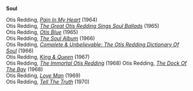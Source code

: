 **Soul**

Otis Redding, <a href="tidal://album/68711861">*Pain In My Heart*</a> (1964)  
Otis Redding, <a href="tidal://album/68712461">*The Great Otis Redding Sings Soul Ballads*</a> (1965)  
Otis Redding, <a href="tidal://album/68685955">*Otis Blue*</a> (1965)  
Otis Redding, <a href="tidal://album/76891032">*The Soul Album*</a> (1966)  
Otis Redding, <a href="tidal://album/68711848">*Complete & Unbelievable: The Otis Redding Dictionary Of Soul*</a> (1966)  
Otis Redding, <a href="tidal://album/68712449">*King & Queen*</a> (1967)  
Otis Redding, <a href="tidal://album/68712129">*The Immortal Otis Redding*</a> (1968) 
Otis Redding, <a href="tidal://album/68712487">*The Dock Of The Bay*</a> (1968)  
Otis Redding, <a href="tidal://album/76891518">*Love Man*</a> (1969)  
Otis Redding, <a href="tidal://album/76891181">*Tell The Truth*</a> (1970)  
